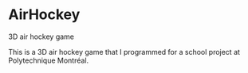 AirHockey
=========

3D air hockey game

This is a 3D air hockey game that I programmed for a school project at Polytechnique Montréal.
